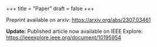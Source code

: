 +++
title = "Paper"
draft = false
+++

Preprint available on arxiv: https://arxiv.org/abs/2307.03461

**Update:** Published article now available on IEEE Explore: https://ieeexplore.ieee.org/document/10195954
